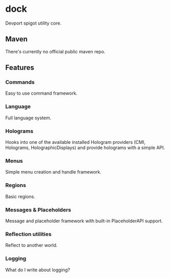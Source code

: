 # dock

Devport spigot utility core.

## Maven

There's currently no official public maven repo.

## Features

### Commands

Easy to use command framework.

### Language

Full language system.

### Holograms

Hooks into one of the available installed Hologram providers (CMI, Holograms, HolographicDisplays) and provide holograms
with a simple API.

### Menus

Simple menu creation and handle framework.

### Regions

Basic regions.

### Messages & Placeholders

Message and placeholder framework with built-in PlaceholderAPI support.

### Reflection utilities

Reflect to another world.

### Logging

What do I write about logging?
